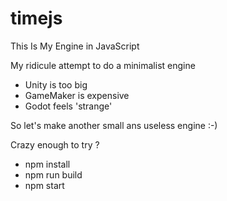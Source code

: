 # timejs

This Is My Engine in JavaScript

My ridicule attempt to do a minimalist engine

- Unity is too big
- GameMaker is expensive
- Godot feels 'strange'

So let's make another small ans useless engine :-)

Crazy enough to try ?

- npm install
- npm run build
- npm start

